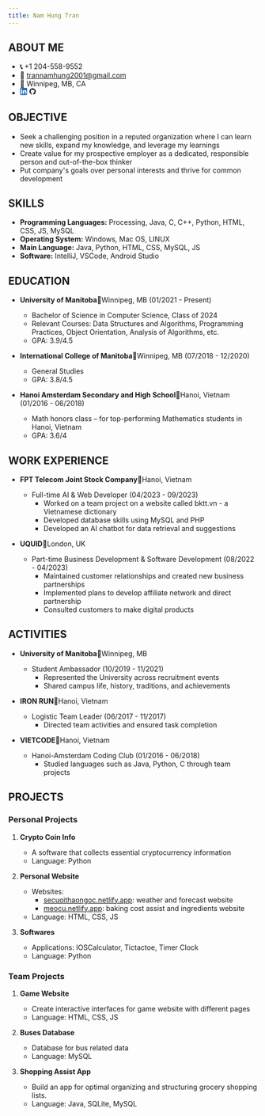 ```yaml
---
title: Nam Hung Tran
---
```

	
## ABOUT ME
- **📞** +1 204-558-9552
- **📧** trannamhung2001@gmail.com
- **📍** Winnipeg, MB, CA
- [<svg height="3%" style="fill-rule:evenodd;clip-rule:evenodd;stroke-linejoin:round;stroke-miterlimit:2;" version="1.1" viewBox="0 0 512 512" width="3%" xml:space="preserve" xmlns="http://www.w3.org/2000/svg" xmlns:serif="http://www.serif.com/" xmlns:xlink="http://www.w3.org/1999/xlink"><g id="g5891"><path d="M512,64c0,-35.323 -28.677,-64 -64,-64l-384,0c-35.323,0 -64,28.677 -64,64l0,384c0,35.323 28.677,64 64,64l384,0c35.323,0 64,-28.677 64,-64l0,-384Z" id="background" style="fill:#2867b2;"/><g id="shapes"><rect height="257.962" id="rect11" style="fill:#fff;" width="85.76" x="61.053" y="178.667"/><path d="M104.512,54.28c-29.341,0 -48.512,19.29 -48.512,44.573c0,24.752 18.588,44.574 47.377,44.574l0.554,0c29.903,0 48.516,-19.822 48.516,-44.574c-0.555,-25.283 -18.611,-44.573 -47.935,-44.573Z" id="path13-0" style="fill:#fff;fill-rule:nonzero;"/><path d="M357.278,172.601c-45.49,0 -65.866,25.017 -77.276,42.589l0,-36.523l-85.738,0c1.137,24.197 0,257.961 0,257.961l85.737,0l0,-144.064c0,-7.711 0.554,-15.42 2.827,-20.931c6.188,-15.4 20.305,-31.352 43.993,-31.352c31.012,0 43.436,23.664 43.436,58.327l0,138.02l85.741,0l0,-147.93c0,-79.237 -42.305,-116.097 -98.72,-116.097Z" id="path15" style="fill:#fff;fill-rule:nonzero;"/></g></g></svg>](https://www.linkedin.com/in/hdz2001/) [<svg height="31%" id="Layer_1" style="enable-background:new 0 0 512 512;" version="1.1" viewBox="0 0 512 512" width="3%" xml:space="preserve" xmlns="http://www.w3.org/2000/svg" xmlns:xlink="http://www.w3.org/1999/xlink"><style type="text/css"><![CDATA[
	.st0{fill-rule:evenodd;clip-rule:evenodd;}
]]></style><g><path class="st0" d="M256,32C132.3,32,32,134.8,32,261.7c0,101.5,64.2,187.5,153.2,217.9c11.2,2.1,15.3-5,15.3-11.1   c0-5.5-0.2-19.9-0.3-39.1c-62.3,13.9-75.5-30.8-75.5-30.8c-10.2-26.5-24.9-33.6-24.9-33.6c-20.3-14.3,1.5-14,1.5-14   c22.5,1.6,34.3,23.7,34.3,23.7c20,35.1,52.4,25,65.2,19.1c2-14.8,7.8-25,14.2-30.7c-49.7-5.8-102-25.5-102-113.5   c0-25.1,8.7-45.6,23-61.6c-2.3-5.8-10-29.2,2.2-60.8c0,0,18.8-6.2,61.6,23.5c17.9-5.1,37-7.6,56.1-7.7c19,0.1,38.2,2.6,56.1,7.7   c42.8-29.7,61.5-23.5,61.5-23.5c12.2,31.6,4.5,55,2.2,60.8c14.3,16.1,23,36.6,23,61.6c0,88.2-52.4,107.6-102.3,113.3   c8,7.1,15.2,21.1,15.2,42.5c0,30.7-0.3,55.5-0.3,63c0,6.1,4,13.3,15.4,11C415.9,449.1,480,363.1,480,261.7   C480,134.8,379.7,32,256,32z"/></g></svg>](https://github.com/Hdz2001) 

## OBJECTIVE
- Seek a challenging position in a reputed organization where I can learn new skills, expand my knowledge, and leverage my learnings
- Create value for my prospective employer as a dedicated, responsible person and out-of-the-box thinker
- Put company's goals over personal interests and thrive for common development

## SKILLS
- **Programming Languages:** Processing, Java, C, C++, Python, HTML, CSS, JS, MySQL
- **Operating System:** Windows, Mac OS, LINUX
- **Main Language:** Java, Python, HTML, CSS, MySQL, JS
- **Software:** IntelliJ, VSCode, Android Studio

## EDUCATION
- **University of Manitoba**📍Winnipeg, MB (01/2021 - Present)
    - Bachelor of Science in Computer Science, Class of 2024
    - Relevant Courses: Data Structures and Algorithms, Programming Practices, Object Orientation, Analysis of Algorithms, etc.
    - GPA: 3.9/4.5

- **International College of Manitoba**📍Winnipeg, MB (07/2018 - 12/2020)
    - General Studies
    - GPA: 3.8/4.5

- **Hanoi Amsterdam Secondary and High School**📍Hanoi, Vietnam (01/2016 - 06/2018)
    - Math honors class – for top-performing Mathematics students in Hanoi, Vietnam
    - GPA: 3.6/4

## WORK EXPERIENCE
- **FPT Telecom Joint Stock Company**📍Hanoi, Vietnam
    - Full-time AI & Web Developer (04/2023 - 09/2023)
        - Worked on a team project on a website called bktt.vn - a Vietnamese dictionary
        - Developed database skills using MySQL and PHP
        - Developed an AI chatbot for data retrieval and suggestions

- **UQUID**📍London, UK
    - Part-time Business Development & Software Development (08/2022 - 04/2023)
        - Maintained customer relationships and created new business partnerships
        - Implemented plans to develop affiliate network and direct partnership
        - Consulted customers to make digital products

## ACTIVITIES
- **University of Manitoba**📍Winnipeg, MB
    - Student Ambassador (10/2019 - 11/2021)
        - Represented the University across recruitment events
        - Shared campus life, history, traditions, and achievements

- **IRON RUN**📍Hanoi, Vietnam
    - Logistic Team Leader (06/2017 - 11/2017)
        - Directed team activities and ensured task completion

- **VIETCODE**📍Hanoi, Vietnam
    - Hanoi-Amsterdam Coding Club (01/2016 - 06/2018)
        - Studied languages such as Java, Python, C through team projects

## PROJECTS
### Personal Projects
1. **Crypto Coin Info**
   - A software that collects essential cryptocurrency information
   - Language: Python

2. **Personal Website**
   - Websites:
     - [secuoithaongoc.netlify.app](https://secuoithaongoc.netlify.app): weather and forecast website
     - [meocu.netlify.app](https://meocu.netlify.app): baking cost assist and ingredients website
   - Language: HTML, CSS, JS

3. **Softwares**
   - Applications: IOSCalculator, Tictactoe, Timer Clock
   - Language: Python

### Team Projects
1. **Game Website**
   - Create interactive interfaces for game website with different pages
   - Language: HTML, CSS, JS

2. **Buses Database**
   - Database for bus related data
   - Language: MySQL

3. **Shopping Assist App**
   - Build an app for optimal organizing and structuring grocery shopping lists.
   - Language: Java, SQLite, MySQL
